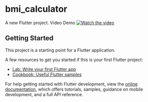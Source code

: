 # bmi_calculator

A new Flutter project. Video Demo
[![Watch the video](https://img.youtube.com/vi/Ii5lGBHe3Hc/0.jpg)](https://www.youtube.com/watch?v=Ii5lGBHe3Hc)


## Getting Started

This project is a starting point for a Flutter application.

A few resources to get you started if this is your first Flutter project:

- [Lab: Write your first Flutter app](https://docs.flutter.dev/get-started/codelab)
- [Cookbook: Useful Flutter samples](https://docs.flutter.dev/cookbook)

For help getting started with Flutter development, view the
[online documentation](https://docs.flutter.dev/), which offers tutorials,
samples, guidance on mobile development, and a full API reference.

